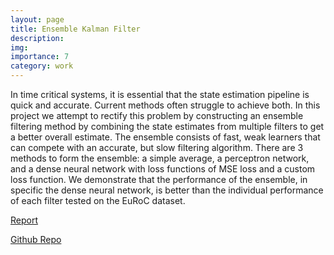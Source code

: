 ```yaml
---
layout: page
title: Ensemble Kalman Filter
description: 
img: 
importance: 7
category: work
---
```


In time critical systems, it is essential that the state estimation pipeline is quick and accurate. Current methods often struggle to achieve both. In this project we attempt to rectify this problem by constructing an ensemble filtering method by combining the state estimates from multiple filters to get a better overall estimate. The ensemble consists of fast, weak learners that can compete with an accurate, but slow filtering algorithm. There are 3 methods to form the ensemble: a simple average, a perceptron network, and a dense neural network with loss functions of MSE loss and a custom loss function. We demonstrate that the performance of the ensemble, in specific the dense neural network, is better than the individual performance of each filter tested on the EuRoC dataset.

<a href="https://github.com/pranavpshah/Projects/blob/main/Ensemble_Kalman_Filter/Final_Project_Report.pdf">Report</a>

<a href="https://github.com/pranavpshah/Projects/tree/main/Ensemble_Kalman_Filter">Github Repo</a>
